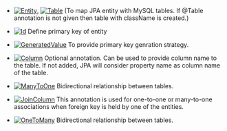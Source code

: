 - <a href="https://www.techferry.com/articles/hibernate-jpa-annotations.html#Entity"><img alt="Entity" src="https://img.shields.io/badge/@Entity-blue"/></a>, <a href="https://www.techferry.com/articles/hibernate-jpa-annotations.html#Table"><img alt="Table" src="https://img.shields.io/badge/@Table-blue"/></a> (To map JPA entity with MySQL tables. If @Table annotation is not given then table with className is created.)

- <a href="https://www.techferry.com/articles/hibernate-jpa-annotations.html#Id"><img alt="Id" src="https://img.shields.io/badge/@Id-blue"/></a> Define primary key of entity

- <a href="https://www.techferry.com/articles/hibernate-jpa-annotations.html#GeneratedValue"><img alt="GeneratedValue" src="https://img.shields.io/badge/@GeneratedValue-blue"/></a> To provide primary key genration strategy.

- <a href="https://www.techferry.com/articles/hibernate-jpa-annotations.html#Column"><img alt="Column" src="https://img.shields.io/badge/@Column-blue"/></a> Optional annotation. Can be used to provide column name to the table. If not added, JPA will consider property name as column name of the table.

- <a href="https://www.techferry.com/articles/hibernate-jpa-annotations.html#ManyToOne"><img alt="ManyToOne" src="https://img.shields.io/badge/@ManyToOne-blue"/></a> Bidirectional relationship between tables.

- <a href="https://www.techferry.com/articles/hibernate-jpa-annotations.html#JoinColumn"><img alt="JoinColumn" src="https://img.shields.io/badge/@JoinColumn-blue"/></a> This annotation is used for one-to-one or many-to-one associations when foreign key is held by one of the entities.

- <a href="https://www.techferry.com/articles/hibernate-jpa-annotations.html#OneToMany"><img alt="OneToMany" src="https://img.shields.io/badge/@OneToMany-blue"/></a> Bidirectional relationship between tables.
